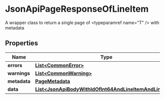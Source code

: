 

# JsonApiPageResponseOfLineItem

A wrapper class to return a single page of <typeparamref name=\"T\" /> with metadata

## Properties

Name | Type | Description | Notes
------------ | ------------- | ------------- | -------------
**errors** | [**List&lt;CommonError&gt;**](CommonError.md) |  |  [optional]
**warnings** | [**List&lt;CommonWarning&gt;**](CommonWarning.md) |  |  [optional]
**metadata** | [**PageMetadata**](PageMetadata.md) |  |  [optional]
**data** | [**List&lt;JsonApiBodyWithIdOfInt64AndLineItemAndLineItem&gt;**](JsonApiBodyWithIdOfInt64AndLineItemAndLineItem.md) |  | 



